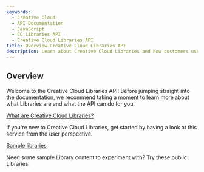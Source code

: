```yaml
---
keywords:
  - Creative Cloud
  - API Documentation
  - JavaScript
  - CC Libraries API
  - Creative Cloud Libraries API
title: Overview—Creative Cloud Libraries API
description: Learn about Creative Cloud Libraries and how customers use Libraries. Then jump into building your own API integration.
---
```


## Overview

Welcome to the Creative Cloud Libraries API! Before jumping straight into the documentation, we recommend taking a moment to learn more about what Libraries are and what the API can do for you.

<DiscoverBlock slots="link, text"/>

[What are Creative Cloud Libraries?](/overview/product-overview/)

If you're new to Creative Cloud Libraries, get started by having a look at this service from the user perspective.

<DiscoverBlock slots="link, text"/>

[Sample libraries](/overview/sample-libraries/)

Need some sample Library content to experiment with? Try these public Libraries.
